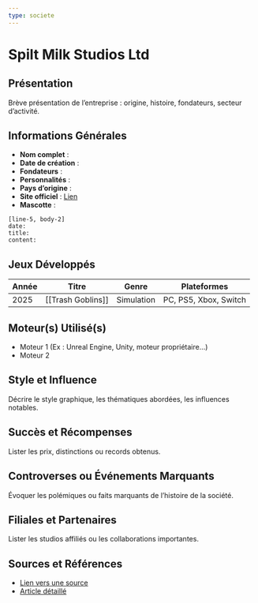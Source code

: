 ```yaml
---
type: societe
---
```


# Spilt Milk Studios Ltd

## Présentation
Brève présentation de l’entreprise : origine, histoire, fondateurs, secteur d’activité.

## Informations Générales
- **Nom complet** :  
- **Date de création** :  
- **Fondateurs** :  
- **Personnalités** :
- **Pays d’origine** :  
- **Site officiel** : [Lien](#)  
- **Mascotte** :

```timeline-labeled
[line-5, body-2]
date:  
title: 
content:
```

## Jeux Développés
| Année | Titre             | Genre      | Plateformes           |
| ----- | ----------------- | ---------- | --------------------- |
| 2025  | [[Trash Goblins]] | Simulation | PC, PS5, Xbox, Switch |

## Moteur(s) Utilisé(s)
- Moteur 1 (Ex : Unreal Engine, Unity, moteur propriétaire...)
- Moteur 2

## Style et Influence
Décrire le style graphique, les thématiques abordées, les influences notables.

## Succès et Récompenses
Lister les prix, distinctions ou records obtenus.

## Controverses ou Événements Marquants
Évoquer les polémiques ou faits marquants de l’histoire de la société.

## Filiales et Partenaires
Lister les studios affiliés ou les collaborations importantes.

## Sources et Références
- [Lien vers une source](#)
- [Article détaillé](#)

